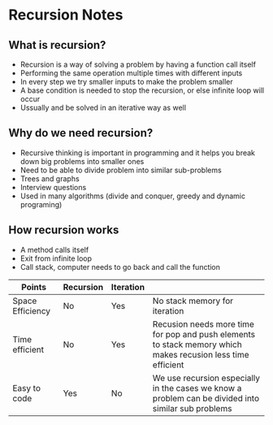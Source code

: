# Recursion Notes

## What is recursion?
- Recursion is a way of solving a problem by having a function call itself
- Performing the same operation multiple times with different inputs
- In every step we try smaller inputs to make the problem smaller
- A base condition is needed to stop the recursion, or else infinite loop will occur
- Ussually and be solved in an iterative way as well

## Why do we need recursion?
- Recursive thinking is important in programming and it helps you break down big problems into smaller ones
- Need to be able to divide problem into similar sub-problems
- Trees and graphs
- Interview questions
- Used in many algorithms (divide and conquer, greedy and dynamic programing)

## How recursion works
- A method calls itself
- Exit from infinite loop
- Call stack, computer needs to go back and call the function

| Points | Recursion | Iteration |    |   
| ------ | --------- | --------- | -- |
| Space Efficiency | No | Yes | No stack memory for iteration |
| Time efficient   | No | Yes | Recusion needs more time for pop and push elements to stack memory which makes recusion less time efficient |
| Easy to code     | Yes | No | We use recursion especially in the cases we know a problem can be divided into similar sub problems |